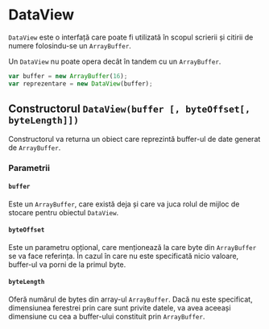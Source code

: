 # DataView

`DataView` este o interfață care poate fi utilizată în scopul scrierii și citirii de numere folosindu-se un `ArrayBuffer`.

Un `DataView` nu poate opera decât în tandem cu un `ArrayBuffer`.

```javascript
var buffer = new ArrayBuffer(16);
var reprezentare = new DataView(buffer);
```

## Constructorul `DataView(buffer [, byteOffset[, byteLength]])`

Constructorul va returna un obiect care reprezintă buffer-ul de date generat de `ArrayBuffer`.

### Parametrii

#### `buffer`

Este un `ArrayBuffer`, care există deja și care va juca rolul de mijloc de stocare pentru obiectul `DataView`.

#### `byteOffset`

Este un parametru opțional, care menționează la care byte din `ArrayBuffer` se va face referința. În cazul în care nu este specificată nicio valoare, buffer-ul va porni de la primul byte.

#### `byteLength`

Oferă numărul de bytes din array-ul `ArrayBuffer`. Dacă nu este specificat, dimensiunea ferestrei prin care sunt privite datele, va avea aceeași dimensiune cu cea a buffer-ului constituit prin `ArrayBuffer`.
